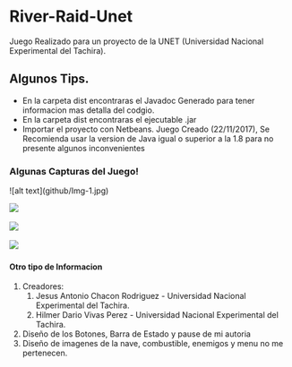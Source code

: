 # River-Raid-Unet
Juego Realizado para un proyecto de la UNET (Universidad Nacional Experimental del Tachira).

<h2>Algunos Tips.</h2>
<ul>
  <li>En la carpeta dist encontraras el Javadoc Generado para tener informacion mas detalla del codgio.</li>
  <li>En la carpeta dist encontraras el ejecutable .jar</li>
  <li>Importar el proyecto con Netbeans. Juego Creado (22/11/2017), Se Recomienda usar la version de Java igual o superior a la 1.8 
      para no presente algunos inconvenientes</li>
</ul>

<h3>Algunas Capturas del Juego!</h3>
  ![alt text](github/Img-1.jpg)
  <p><img src="github/Img-1.jpg title="Intro del Juego" style="max-width:100%"></p>
  <p><img src="chjesus/RiverRaidUnet/raw/master/github/Img-2.jpg title="Menu del Juego" style="max-width:100%"></p>
  <p><img src="chjesus/RiverRaidUnet/raw/master/github/Img-2.jpg title="Vista del Juego" style="max-width:100%"></p>
  
  
  <h4>Otro tipo de Informacion</h4>
    <ol>
      <li>Creadores:
          <ol>
            <li>Jesus Antonio Chacon Rodriguez  - Universidad Nacional Experimental del Tachira.</li>
            <li>Hilmer Dario Vivas Perez  - Universidad Nacional Experimental del Tachira.</li>
          </ol>
      </li>
      <li>Diseño de los Botones, Barra de Estado y pause de mi autoria</li>
      <li>Diseño de imagenes de la nave, combustible, enemigos y menu no me pertenecen.</li>
    </ol>
